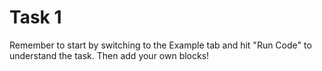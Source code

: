 # Task 1

Remember to start by switching to the Example tab and hit "Run Code" to understand the task. Then add your own blocks!
